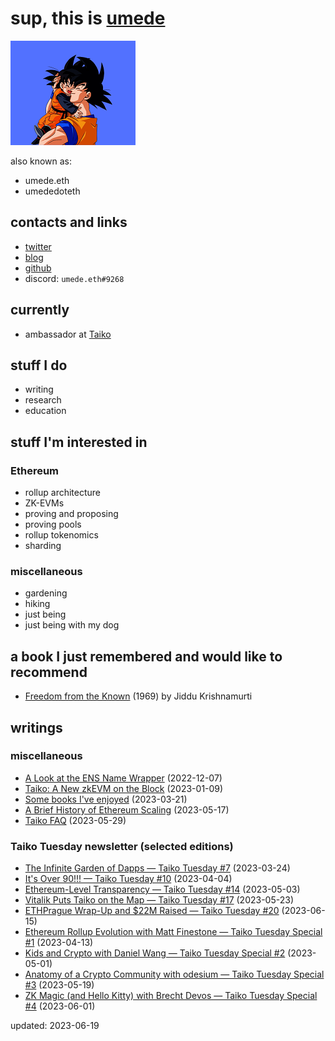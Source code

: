 # sup, this is <ins>umede</ins>

<img src="./Untitled design (5) - Copy.png" alt="goku">

also known as:
- umede.eth
- umededoteth

## contacts and links

- [twitter](https://twitter.com/umededoteth)
- [blog](https://mirror.xyz/umede.eth)
- [github](https://github.com/umededoteth/)
- discord: `umede.eth#9268`

## currently

- ambassador at [Taiko](https://taiko.xyz/)

## stuff I do

- writing
- research
- education

## stuff I'm interested in

### Ethereum

- rollup architecture
- ZK-EVMs
- proving and proposing
- proving pools
- rollup tokenomics
- sharding

### miscellaneous

- gardening
- hiking
- just being
- just being with my dog

## a book I just remembered and would like to recommend

- [Freedom from the Known](https://www.goodreads.com/book/show/143877.Freedom_from_the_Known?from_search=true&from_srp=true&qid=o8tHvlfqCn&rank=1) (1969) by Jiddu Krishnamurti

## writings

### miscellaneous

- [A Look at the ENS Name Wrapper](https://mirror.xyz/umede.eth/sTO6Lu78GWMoS3wj7zUvqKdByKocjMWwz6RCoyCow6o) (2022-12-07)
- [Taiko: A New zkEVM on the Block](https://mirror.xyz/umede.eth/gDuDNng_xHcGFOLZb9-JogcU3d2Em4l9dp32Om3YHjc) (2023-01-09)
- [Some books I've enjoyed](https://mirror.xyz/umede.eth/or_tHFGRpznkR9vZq5pY1m40pQ2c4ktVuA7WjqNkqXg) (2023-03-21)
- [A Brief History of Ethereum Scaling](https://mirror.xyz/umede.eth/zo2_6TU4dNvhN9R45Dp7qf13e6H8kAzm0yFSEzSX5eE) (2023-05-17)
- [Taiko FAQ](https://mirror.xyz/umede.eth/FCZO6v3MkHgL0G3CZaDLlVjsy5cZ6qjeZe7NpLmv5pc) (2023-05-29)

### Taiko Tuesday newsletter (selected editions)

- [The Infinite Garden of Dapps — Taiko Tuesday #7](https://umede.substack.com/p/the-infinite-garden-of-dapps-taiko) (2023-03-24)
- [It's Over 90!!! — Taiko Tuesday #10](https://umede.substack.com/p/its-over-90-taiko-tuesday-10) (2023-04-04)
- [Ethereum-Level Transparency — Taiko Tuesday #14](https://umede.substack.com/p/ethereum-level-transparency-taiko) (2023-05-03)
- [Vitalik Puts Taiko on the Map — Taiko Tuesday #17](https://umede.substack.com/p/vitalik-puts-taiko-on-the-map-taiko) (2023-05-23)
- [ETHPrague Wrap-Up and $22M Raised — Taiko Tuesday #20](https://umede.substack.com/p/ethprague-wrap-up-and-22m-raised) (2023-06-15)
- [Ethereum Rollup Evolution with Matt Finestone — Taiko Tuesday Special #1](https://umede.substack.com/p/ethereum-rollup-evolution-with-matt) (2023-04-13)
- [Kids and Crypto with Daniel Wang — Taiko Tuesday Special #2](https://umede.substack.com/p/kids-and-crypto-with-daniel-wang) (2023-05-01)
- [Anatomy of a Crypto Community with odesium — Taiko Tuesday Special #3](https://umede.substack.com/p/anatomy-of-a-crypto-community-with) (2023-05-19)
- [ZK Magic (and Hello Kitty) with Brecht Devos — Taiko Tuesday Special #4](https://umede.substack.com/p/zk-magic-and-hello-kitty-with-brecht) (2023-06-01)

updated: 2023-06-19
